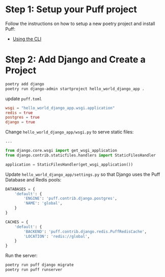 # Step 1: Setup your Puff project

Follow the instructions on how to setup a new poetry project and install Puff:

* [Using the CLI](https://github.com/hansonkd/puff/blob/master/book/CLI.md)

# Step 2: Add Django and Create a Project

```bash
poetry add django
poetry run django-admin startproject hello_world_django_app .
```

update `puff.toml`

```toml
wsgi = "hello_world_django_app.wsgi.application"
redis = true
postgres = true
django = true
```

Change `hello_world_django_app/wsgi.py` to serve static files:

```python
...

from django.core.wsgi import get_wsgi_application
from django.contrib.staticfiles.handlers import StaticFilesHandler

application = StaticFilesHandler(get_wsgi_application())
```

Update `hello_world_django_app/settings.py` so that Django uses the Puff Database and Redis pools:

```python
DATABASES = {
    'default': {
        'ENGINE': 'puff.contrib.django.postgres',
        'NAME': 'global',
    }
}

CACHES = {
    'default': {
        'BACKEND': 'puff.contrib.django.redis.PuffRedisCache',
        'LOCATION': 'redis://global',
    }
}
```

Run the server:

```bash
poetry run puff django migrate
poetry run puff runserver
```